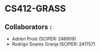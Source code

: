 # CS412-GRASS

## Collaborators :
- Adrien Prost (SCIPER: 246909)
- Rodrigo Soares Granja (SCIPER: 241757)




